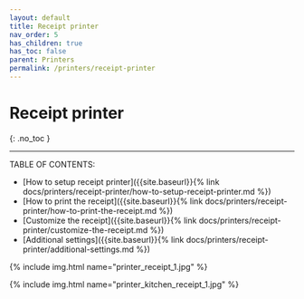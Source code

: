 ```yaml
---
layout: default
title: Receipt printer
nav_order: 5
has_children: true
has_toc: false
parent: Printers
permalink: /printers/receipt-printer
---
```


# Receipt printer
{: .no_toc }

---

TABLE OF CONTENTS:
- [How to setup receipt printer]({{site.baseurl}}{% link docs/printers/receipt-printer/how-to-setup-receipt-printer.md %})
- [How to print the receipt]({{site.baseurl}}{% link docs/printers/receipt-printer/how-to-print-the-receipt.md %})
- [Customize the receipt]({{site.baseurl}}{% link docs/printers/receipt-printer/customize-the-receipt.md %})
- [Additional settings]({{site.baseurl}}{% link docs/printers/receipt-printer/additional-settings.md %})

{% include img.html name="printer_receipt_1.jpg" %}

{% include img.html name="printer_kitchen_receipt_1.jpg" %}